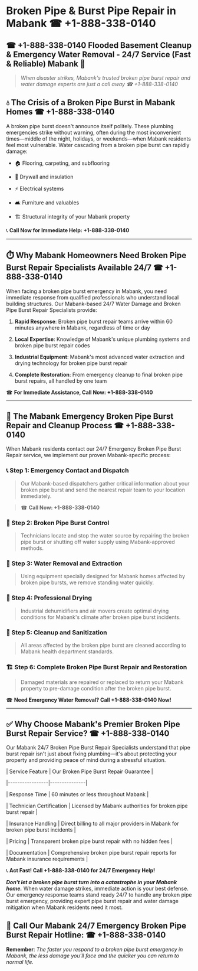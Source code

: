 # Broken Pipe & Burst Pipe Repair in Mabank ☎ +1-888-338-0140  
## ☎ +1-888-338-0140 Flooded Basement Cleanup & Emergency Water Removal - 24/7 Service (Fast & Reliable) Mabank 🚨  

> *When disaster strikes, Mabank's trusted broken pipe burst repair and water damage experts are just a call away ☎ +1-888-338-0140*  

## 💧 The Crisis of a Broken Pipe Burst in Mabank Homes ☎ +1-888-338-0140  

A broken pipe burst doesn't announce itself politely. These plumbing emergencies strike without warning, often during the most inconvenient times—middle of the night, holidays, or weekends—when Mabank residents feel most vulnerable. Water cascading from a broken pipe burst can rapidly damage:  

* 🏠 Flooring, carpeting, and subflooring  
* 🧱 Drywall and insulation  
* ⚡ Electrical systems  
* 🛋️ Furniture and valuables  
* 🏗️ Structural integrity of your Mabank property  

📞 **Call Now for Immediate Help: +1-888-338-0140**  

---  

## ⏱️ Why Mabank Homeowners Need Broken Pipe Burst Repair Specialists Available 24/7 ☎ +1-888-338-0140  

When facing a broken pipe burst emergency in Mabank, you need immediate response from qualified professionals who understand local building structures. Our Mabank-based 24/7 Water Damage and Broken Pipe Burst Repair Specialists provide:  

1. **Rapid Response**: Broken pipe burst repair teams arrive within 60 minutes anywhere in Mabank, regardless of time or day  
2. **Local Expertise**: Knowledge of Mabank's unique plumbing systems and broken pipe burst repair codes  
3. **Industrial Equipment**: Mabank's most advanced water extraction and drying technology for broken pipe burst repair  
4. **Complete Restoration**: From emergency cleanup to final broken pipe burst repairs, all handled by one team  

☎ **For Immediate Assistance, Call Now: +1-888-338-0140**  

---  

## 🔧 The Mabank Emergency Broken Pipe Burst Repair and Cleanup Process ☎ +1-888-338-0140  

When Mabank residents contact our 24/7 Emergency Broken Pipe Burst Repair service, we implement our proven Mabank-specific process:  

### 📞 Step 1: Emergency Contact and Dispatch  
> Our Mabank-based dispatchers gather critical information about your broken pipe burst and send the nearest repair team to your location immediately.  
> ☎ **Call Now: +1-888-338-0140**  

### 🚿 Step 2: Broken Pipe Burst Control  
> Technicians locate and stop the water source by repairing the broken pipe burst or shutting off water supply using Mabank-approved methods.  

### 🌊 Step 3: Water Removal and Extraction  
> Using equipment specially designed for Mabank homes affected by broken pipe bursts, we remove standing water quickly.  

### 💨 Step 4: Professional Drying  
> Industrial dehumidifiers and air movers create optimal drying conditions for Mabank's climate after broken pipe burst incidents.  

### 🧼 Step 5: Cleanup and Sanitization  
> All areas affected by the broken pipe burst are cleaned according to Mabank health department standards.  

### 🏗️ Step 6: Complete Broken Pipe Burst Repair and Restoration  
> Damaged materials are repaired or replaced to return your Mabank property to pre-damage condition after the broken pipe burst.  

☎ **Need Emergency Water Removal? Call +1-888-338-0140 Now!**  

---  

## ✅ Why Choose Mabank's Premier Broken Pipe Burst Repair Service? ☎ +1-888-338-0140  

Our Mabank 24/7 Broken Pipe Burst Repair Specialists understand that pipe burst repair isn't just about fixing plumbing—it's about protecting your property and providing peace of mind during a stressful situation.  

| Service Feature | Our Broken Pipe Burst Repair Guarantee |  
|-----------------|---------------|  
| Response Time | 60 minutes or less throughout Mabank |  
| Technician Certification | Licensed by Mabank authorities for broken pipe burst repair |  
| Insurance Handling | Direct billing to all major providers in Mabank for broken pipe burst incidents |  
| Pricing | Transparent broken pipe burst repair with no hidden fees |  
| Documentation | Comprehensive broken pipe burst repair reports for Mabank insurance requirements |  

📞 **Act Fast! Call +1-888-338-0140 for 24/7 Emergency Help!**  

***Don't let a broken pipe burst turn into a catastrophe in your Mabank home.*** When water damage strikes, immediate action is your best defense. Our emergency response teams stand ready 24/7 to handle any broken pipe burst emergency, providing expert pipe burst repair and water damage mitigation when Mabank residents need it most.  

## 📱 Call Our Mabank 24/7 Emergency Broken Pipe Burst Repair Hotline: ☎ +1-888-338-0140  

**Remember**: *The faster you respond to a broken pipe burst emergency in Mabank, the less damage you'll face and the quicker you can return to normal life.*